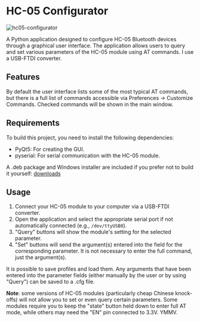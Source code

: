 # HC-05 Configurator
![hc05-configurator](https://github.com/user-attachments/assets/a58ffb51-c061-48f1-8877-80cd2eebe5e7)


A Python application designed to configure HC-05 Bluetooth devices through a graphical user interface. The application allows users to query and set various parameters of the HC-05 module using AT commands. I use a USB-FTDI converter.

## Features

By default the user interface lists some of the most typical AT commands, but there is a full list of commands accessible via Preferences -> Customize Commands. Checked commands will be shown in the main window.

## Requirements

To build this project, you need to install the following dependencies:

- PyQt5: For creating the GUI.
- pyserial: For serial communication with the HC-05 module.

A .deb package and Windows installer are included if you prefer not to build it yourself: [downloads](https://github.com/ignotus666/HC-05-Configurator/releases)

## Usage

1. Connect your HC-05 module to your computer via a USB-FTDI converter.
2. Open the application and select the appropriate serial port if not automatically connected (e.g., `/dev/ttyUSB0`).
3. "Query" buttons will show the module's setting for the selected parameter.
4. "Set" buttons will send the argument(s) entered into the field for the corresponding parameter. It is not necessary to enter the full command, just the argument(s).

It is possible to save profiles and load them. Any arguments that have been entered into the parameter fields (either manually by the user or by using "Query") can be saved to a .cfg file.

**Note**: some versions of HC-05 modules (particularly cheap Chinese knock-offs) will not allow you to set or even query certain parameters. Some modules require you to keep the "state" button held down to enter full AT mode, while others may need the "EN" pin connected to 3.3V. YMMV.
